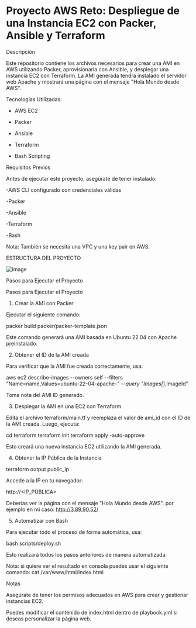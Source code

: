 # Proyecto AWS Reto: Despliegue de una Instancia EC2 con Packer, Ansible y Terraform

Descripción

Este repositorio contiene los archivos necesarios para crear una AMI en AWS utilizando Packer, aprovisionarla con Ansible, y desplegar una instancia EC2 con Terraform. La AMI generada tendrá instalado el servidor web Apache y mostrará una página con el mensaje "Hola Mundo desde AWS".

Tecnologías Utilizadas:

- AWS EC2

- Packer

- Ansible

- Terraform

- Bash Scripting

Requisitos Previos

Antes de ejecutar este proyecto, asegúrate de tener instalado:

-AWS CLI configurado con credenciales válidas

-Packer

-Ansible

-Terraform

-Bash

Nota: También se necesita una VPC y una key pair en AWS.

ESTRUCTURA DEL PROYECTO 


![image](https://github.com/user-attachments/assets/361256dd-dffd-419d-9757-162613729cbf)


Pasos para Ejecutar el Proyecto

Pasos para Ejecutar el Proyecto

1. Crear la AMI con Packer

Ejecutar el siguiente comando:

packer build packer/packer-template.json

Este comando generará una AMI basada en Ubuntu 22.04 con Apache preinstalado.

2. Obtener el ID de la AMI creada

Para verificar que la AMI fue creada correctamente, usa:

aws ec2 describe-images --owners self --filters "Name=name,Values=ubuntu-22-04-apache-*" --query "Images[*].ImageId"

Toma nota del AMI ID generado.

3. Desplegar la AMI en una EC2 con Terraform

Edita el archivo terraform/main.tf y reemplaza el valor de ami_id con el ID de la AMI creada. Luego, ejecuta:

cd terraform
terraform init
terraform apply -auto-approve

Esto creará una nueva instancia EC2 utilizando la AMI generada.

4. Obtener la IP Pública de la Instancia

terraform output public_ip

Accede a la IP en tu navegador:

http://<IP_PÚBLICA>

Deberías ver la página con el mensaje "Hola Mundo desde AWS".
por ejemplo en mi caso: 
http://3.89.90.52/

5. Automatizar con Bash

Para ejecutar todo el proceso de forma automática, usa:

bash scripts/deploy.sh

Esto realizará todos los pasos anteriores de manera automatizada. 

Nota: si quiere ver el resultado en consola puedes usar el siguiente comando: cat /var/www/html/index.html

Notas

Asegúrate de tener los permisos adecuados en AWS para crear y gestionar instancias EC2.

Puedes modificar el contenido de index.html dentro de playbook.yml si deseas personalizar la página web.
